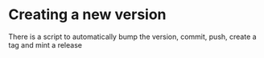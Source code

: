 # Creating a new version

There is a script to automatically bump the version, commit, push, create a tag and mint a release